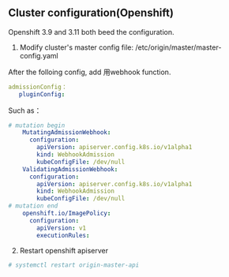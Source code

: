 ## Cluster configuration(Openshift)
Openshift 3.9 and 3.11 both beed the configuration.

1. Modify cluster's master config file: /etc/origin/master/master-config.yaml

After the folloing config, add 用webhook function.
```yaml
admissionConfig：
   pluginConfig:
```
Such as：
```yaml
# mutation begin
    MutatingAdmissionWebhook:
      configuration:
        apiVersion: apiserver.config.k8s.io/v1alpha1
        kind: WebhookAdmission
        kubeConfigFile: /dev/null
    ValidatingAdmissionWebhook:
      configuration:
        apiVersion: apiserver.config.k8s.io/v1alpha1
        kind: WebhookAdmission
        kubeConfigFile: /dev/null
# mutation end
    openshift.io/ImagePolicy:
      configuration:
        apiVersion: v1
        executionRules:
```

2. Restart openshift apiserver
```yaml
# systemctl restart origin-master-api
```
